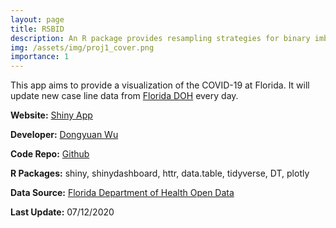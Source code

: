 ```yaml
---
layout: page
title: RSBID
description: An R package provides resampling strategies for binary imbalanced datasets.
img: /assets/img/proj1_cover.png
importance: 1
---
```


This app aims to provide a visualization of the COVID-19 at Florida. It will update new case line data from <a href="http://www.floridahealth.gov/" target="_blank">Florida DOH</a> every day.

**Website:** <a href="https://dongyuanwu.shinyapps.io/COVID19FL/" target="_blank">Shiny App</a>

**Developer:** <a href="https://dongyuanwu.github.io" target="_blank">Dongyuan Wu</a>

**Code Repo:** <a href="https://github.com/dongyuanwu/COVID19FL" target="_blank">Github</a>

**R Packages:** shiny, shinydashboard, httr, data.table, tidyverse, DT, plotly

**Data Source:** <a href="https://open-fdoh.hub.arcgis.com/datasets/florida-covid19-case-line-data" target="_blank">Florida Department of Health Open Data</a>

**Last Update:** 07/12/2020